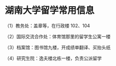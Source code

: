 # 湖南大学留学常用信息

（1）教务处：盖章等，在行政楼 102、104&#x20;

（2）国际交流合作处：体育馆那里的留学生公寓一楼

（3）档案馆：图书馆九楼，开成绩单翻译、买抬头纸

（4）研究生院：逸夫楼北栋一楼，负责公派留学
